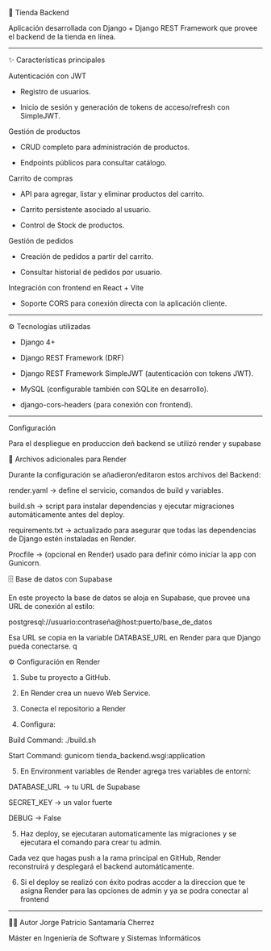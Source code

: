 🛒 Tienda Backend

Aplicación desarrollada con Django + Django REST Framework que provee el backend de la tienda en línea.

---

✨ Características principales

Autenticación con JWT

- Registro de usuarios.

- Inicio de sesión y generación de tokens de acceso/refresh con SimpleJWT.


Gestión de productos

- CRUD completo para administración de productos.

- Endpoints públicos para consultar catálogo.


Carrito de compras

- API para agregar, listar y eliminar productos del carrito.

- Carrito persistente asociado al usuario.

- Control de Stock de productos.


Gestión de pedidos

- Creación de pedidos a partir del carrito.

- Consultar historial de pedidos por usuario.


Integración con frontend en React + Vite

- Soporte CORS para conexión directa con la aplicación cliente.


---

⚙️ Tecnologías utilizadas 

- Django 4+

- Django REST Framework (DRF)

- Django REST Framework SimpleJWT (autenticación con tokens JWT).

- MySQL (configurable también con SQLite en desarrollo).

- django-cors-headers (para conexión con frontend).

---

Configuración 

Para el despliegue en produccion deñ backend se utilizó render y supabase

📂 Archivos adicionales para Render

Durante la configuración se añadieron/editaron estos archivos del Backend:

render.yaml → define el servicio, comandos de build y variables.

build.sh → script para instalar dependencias y ejecutar migraciones automáticamente antes del deploy.

requirements.txt → actualizado para asegurar que todas las dependencias de Django estén instaladas en Render.

Procfile → (opcional en Render) usado para definir cómo iniciar la app con Gunicorn.


🗄️ Base de datos con Supabase

En este proyecto la base de datos se aloja en Supabase, que provee una URL de conexión al estilo:

postgresql://usuario:contraseña@host:puerto/base_de_datos

Esa URL se copia en la variable DATABASE_URL en Render para que Django pueda conectarse.
q

⚙️ Configuración en Render

1. Sube tu proyecto a GitHub.

2. En Render crea un nuevo Web Service.

3. Conecta el repositorio a Render

4. Configura:

Build Command: ./build.sh

Start Command: gunicorn tienda_backend.wsgi:application

5. En Environment variables de Render agrega tres variables de entornl:

DATABASE_URL → tu URL de Supabase

SECRET_KEY → un valor fuerte

DEBUG → False

5. Haz deploy, se ejecutaran automaticamente las migraciones y se ejecutara el comando para crear tu admin.

Cada vez que hagas push a la rama principal en GitHub, Render reconstruirá y desplegará el backend automáticamente.

6. Si el deploy se realizó con éxito podras accder a la direccion que te asigna Render para las opciones de admin y ya se podra conectar al frontend


---

👨‍💻 Autor
Jorge Patricio Santamaría Cherrez

Máster en Ingeniería de Software y Sistemas Informáticos 
